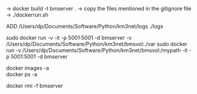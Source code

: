 


-> docker build -t bmserver . -> copy the files mentioned in the gitignore file -> ./dockerrun.sh


ADD  /Users/dp/Documents/Software/Python/km3net/logs ./logs 

sudo docker run -v -it -p 5001:5001 -d bmserver -v /Users/dp/Documents/Software/Python/km3net/bmsvol:./var
sudo docker run -v /Users/dp/Documents/Software/Python/km3net/bmsvol:/mypath -it -p 5001:5001 -d bmserver

docker images -a   
docker ps -a

docker rmi -f bmserver   
